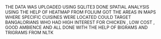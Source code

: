 THE DATA WAS UPLOADED USING SQLITE3
DONE SPATIAL ANALYSIS USING THE HELP OF HEATMAP FROM FOLIUM
GOT THE AREAS IN MAPS WHERE SPECIFIC CUISINES WERE LOCATED
COULD TARGET BANGALORIANS WHO HAD HIGH INTEREST FOR CHICKEN , LOW COST , GOOD AMBIENCE AND ALL
DONE WITH THE HELP OF BIGRAMS AND TRIGRAMS FROM NLTK
